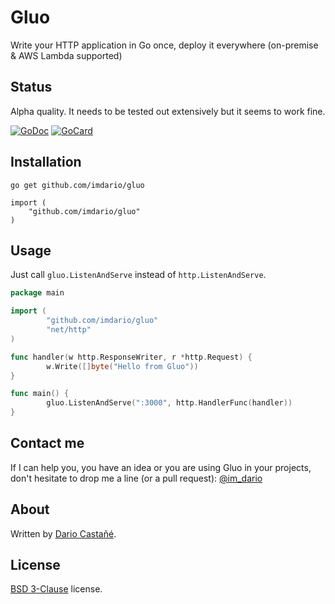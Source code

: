# Gluo

Write your HTTP application in Go once, deploy it everywhere (on-premise & AWS Lambda supported)

## Status

Alpha quality. It needs to be tested out extensively but it seems to work fine.

[![GoDoc][1]][2]
[![GoCard][3]][4]

[1]: https://godoc.org/github.com/imdario/gluo?status.svg
[2]: https://godoc.org/github.com/imdario/gluo
[3]: https://goreportcard.com/badge/github.com/imdario/gluo
[4]: https://goreportcard.com/report/github.com/imdario/gluo

## Installation

    go get github.com/imdario/gluo

    import (
        "github.com/imdario/gluo"
    )

## Usage

Just call `gluo.ListenAndServe` instead of `http.ListenAndServe`.

```go
package main

import (
        "github.com/imdario/gluo"
        "net/http"
)

func handler(w http.ResponseWriter, r *http.Request) {
        w.Write([]byte("Hello from Gluo"))
}

func main() {
        gluo.ListenAndServe(":3000", http.HandlerFunc(handler))
}
```

## Contact me

If I can help you, you have an idea or you are using Gluo in your projects, don't hesitate to drop me a line (or a pull request): [@im_dario](https://twitter.com/im_dario)

## About

Written by [Dario Castañé](https://twitter.com/im_dario).

## License

[BSD 3-Clause](http://opensource.org/licenses/BSD-3-Clause) license.
